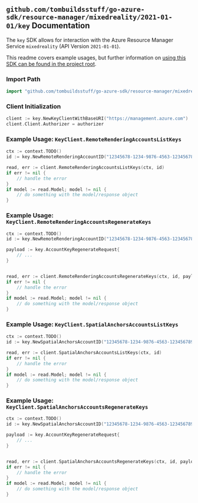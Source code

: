 
## `github.com/tombuildsstuff/go-azure-sdk/resource-manager/mixedreality/2021-01-01/key` Documentation

The `key` SDK allows for interaction with the Azure Resource Manager Service `mixedreality` (API Version `2021-01-01`).

This readme covers example usages, but further information on [using this SDK can be found in the project root](https://github.com/tombuildsstuff/go-azure-sdk/tree/main/docs).

### Import Path

```go
import "github.com/tombuildsstuff/go-azure-sdk/resource-manager/mixedreality/2021-01-01/key"
```


### Client Initialization

```go
client := key.NewKeyClientWithBaseURI("https://management.azure.com")
client.Client.Authorizer = authorizer
```


### Example Usage: `KeyClient.RemoteRenderingAccountsListKeys`

```go
ctx := context.TODO()
id := key.NewRemoteRenderingAccountID("12345678-1234-9876-4563-123456789012", "example-resource-group", "remoteRenderingAccountValue")

read, err := client.RemoteRenderingAccountsListKeys(ctx, id)
if err != nil {
	// handle the error
}
if model := read.Model; model != nil {
	// do something with the model/response object
}
```


### Example Usage: `KeyClient.RemoteRenderingAccountsRegenerateKeys`

```go
ctx := context.TODO()
id := key.NewRemoteRenderingAccountID("12345678-1234-9876-4563-123456789012", "example-resource-group", "remoteRenderingAccountValue")

payload := key.AccountKeyRegenerateRequest{
	// ...
}


read, err := client.RemoteRenderingAccountsRegenerateKeys(ctx, id, payload)
if err != nil {
	// handle the error
}
if model := read.Model; model != nil {
	// do something with the model/response object
}
```


### Example Usage: `KeyClient.SpatialAnchorsAccountsListKeys`

```go
ctx := context.TODO()
id := key.NewSpatialAnchorsAccountID("12345678-1234-9876-4563-123456789012", "example-resource-group", "spatialAnchorsAccountValue")

read, err := client.SpatialAnchorsAccountsListKeys(ctx, id)
if err != nil {
	// handle the error
}
if model := read.Model; model != nil {
	// do something with the model/response object
}
```


### Example Usage: `KeyClient.SpatialAnchorsAccountsRegenerateKeys`

```go
ctx := context.TODO()
id := key.NewSpatialAnchorsAccountID("12345678-1234-9876-4563-123456789012", "example-resource-group", "spatialAnchorsAccountValue")

payload := key.AccountKeyRegenerateRequest{
	// ...
}


read, err := client.SpatialAnchorsAccountsRegenerateKeys(ctx, id, payload)
if err != nil {
	// handle the error
}
if model := read.Model; model != nil {
	// do something with the model/response object
}
```
